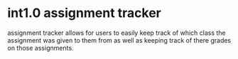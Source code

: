 # int1.0 assignment tracker

assignment tracker allows for users to easily keep track of which class the assignment was given to them from as well as keeping track of there grades on those assignments.